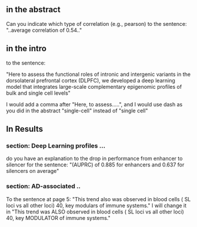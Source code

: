 ## in the abstract 
Can you indicate which type of correlation (e.g., pearson) to the sentence: "..average correlation of 0.54.."

## in the intro
to the sentence: 

"Here to assess the functional roles of intronic and intergenic variants in the dorsolateral prefrontal cortex (DLPFC), we developed a deep learning model that integrates large-scale complementary epigenomic profiles of bulk and single cell levels"

I would add a comma after "Here, to assess.....", and I would use dash as you did in the abstract "single-cell" instead of "single cell"

## In Results 
### section: Deep Learning profiles ... 
do you have an explanation to the drop in performance from enhancer to silencer for the sentence: "(AUPRC) of 0.885 for enhancers and 0.637 for silencers on average"

### section: AD-associated ..

To the sentence at page 5: "This trend also was observed in blood cells ( SL loci vs all other loci) 40, key modulars of immune systems." I will change it in "This trend was ALSO observed in blood cells ( SL loci vs all other loci) 40, key MODULATOR of immune systems."